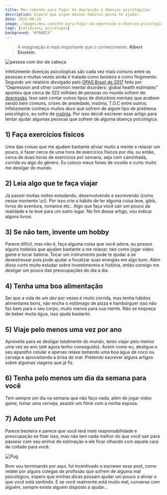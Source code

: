 ```yaml
---
title: Meu caminho para fugir da depressão e doenças psicológicas.
description: Espero que algum desses habítos possa te ajudar.
date: 2022-08-24
image: /images/meu-caminho-para-fugir-da-depressao-e-doencas-psicologicas.webp
tags: [cotidiano, psicologia]
background: "#7AAB13"
---
```


> A imaginação é mais importante que o conhecimento. **Albert Einstein.**

![pessoa com dor de cabeça](/images/meu-caminho-para-fugir-da-depressao-e-doencas-psicologicas.webp)

Infelizmente doenças psicológicas são cada vez mais comuns entre as pessoas e muitas vezes ainda é tratada como besteira e como fingimento. Segundo um relatório divulgado pelo [OPAS Brasil de 2017](https://www.paho.org/pt/search/r?keys=aumenta%20o%20numero%20de%20pessoas%20com%20depressao%20no%20mundo%20Brasil#gsc.tab=0&gsc.q=aumenta%20o%20numero%20de%20pessoas%20com%20depressao%20no%20mundo%20Brasil) feito por “Depression and other common mental disorders: global health estimates” apontou que cerca de 322 milhões de pessoas no mundo sofrem de [depressão](https://drauziovarella.uol.com.br/doencas-e-sintomas/depressao/). Isso sem contar outros tipos de distúrbios mentais que acabam sendo bem comuns, crises de ansiedade, insônia, T.O.C entre outros. Infelizmente conheço muitos _devs_ que sofrem de algum tipo de problema psicológico, eu sofro de [insônia](https://drauziovarella.uol.com.br/doencas-e-sintomas/insonia/). Por isso decidi escrever esse artigo para tentar ajudar algumas pessoas que sofrem de alguma doença psicológica.

## 1) Faça exercícios físicos

Uma das coisas que me ajudam bastante aliviar muito a mente e relaxar um pouco, é fazer cerca de uma hora de exercícios físicos por dia, ou então, cerca de duas horas de exercícios por semana, seja com caminhada, corrida ou algo do gênero. Eu coloco meus fones de ouvido e curto muito me desligar do mundo.

## 2) Leia algo que te faça viajar

Já passei muitas noites estudando, desenvolvendo e escrevendo (como nesse momento \o/). Por isso crie o hábito de ler alguma coisa leve, gibis, livros de aventura, romance etc.. Algo que faça você sair um pouco da realidade e te leve para um outro lugar. No fim desse artigo, vou indicar alguns livros.

## 3) Se não tem, invente um hobby

Parece difícil, mas não é, faça alguma coisa que você adora, eu possuo alguns hobbies que ajudam bastante a me relaxar, tais como jogar vídeo game e tocar bateria. Tocar um instrumento pode te ajudar a se desestressar pois pode ajudar a focalizar suas energias em algo bom. Além disso curto muito estudar sobre investimentos e história, então consigo me desligar um pouco das preocupações do dia a dia.

## 4) Tenha uma boa alimentação

Sei que a vida de um _dev_ por vezes é muito corrida, mas tenha hábitos alimentares bons, não encha o estômago de pizza e hambúrguer isso não faz bem para o seu corpo, muito menos para sua mente. Não se esqueça de beber muita água, isso ajuda bastante.

## 5) Viaje pelo menos uma vez por ano

Aproveite para se desligar totalmente do mundo, tento viajar pelo menos uma vez ao ano (até agora tenho conseguido). Assim como eu, desligue o seu aparelho celular e apenas relaxe tomando uma boa água de coco ou cerveja e aproveitando a brisa do mar. Pretendo escrever alguns artigos sobre algumas viagens que já fiz.

## 6) Tenha pelo menos um dia da semana para você

Tem sempre um dia na semana que não faço nada, além de jogar video game, tomar uma cerveja, assistir um filme com a minha esposa.

## 7) Adote um Pet

Parece besteira e parece que você terá mais responsabilidade e preocupação se fizer isso, mas não tem nada melhor do que você sair para passear com seu animal de estimação e ele ficar olhando com aquela cara de coitado para você.

![Pug](https://cobasi.vteximg.com.br/arquivos/ids/372697/pug-deitado.png?v=637414187623570000)

Bom vou terminando por aqui, fui incentivado a escrever esse post, como relatei por alguns colegas de profissão que sofrem de alguma mal psicológico, espero que minhas dicas possam ajudar um pouco a aliviar o que você está sentindo. E se você realmente está muito mal, converse com alguém, sempre existe alguém disposto a ajudar…
